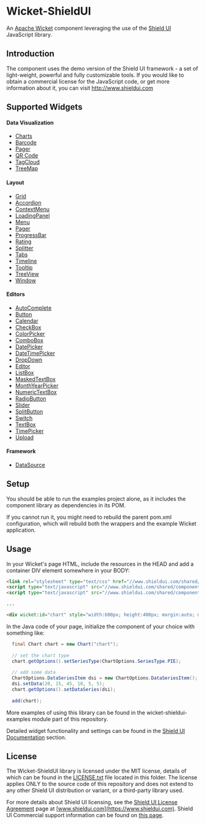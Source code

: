 Wicket-ShieldUI
=====================

An [Apache Wicket](http://wicket.apache.org) component leveraging the use of the [Shield UI](http://www.shieldui.com) JavaScript library.

Introduction
------------
The component uses the demo version of the Shield UI framework - a set of light-weight, powerful and fully customizable tools. 
If you would like to obtain a commercial license for the JavaScript code, or get more information about it, you can visit http://www.shieldui.com

Supported Widgets
-----------------
#### Data Visualization
- [Charts](https://www.shieldui.com/products/chart)
- [Barcode](https://www.shieldui.com/products/barcode)
- [Pager](https://www.shieldui.com/products/pager)
- [QR Code](https://www.shieldui.com/products/qrcode)
- [TagCloud](https://www.shieldui.com/products/tagcloud)
- [TreeMap](https://www.shieldui.com/products/treemap)

#### Layout
- [Grid](https://www.shieldui.com/products/grid)
- [Accordion](https://www.shieldui.com/products/accordion)
- [ContextMenu](https://www.shieldui.com/products/contextmenu)
- [LoadingPanel](https://www.shieldui.com/products/loadingpanel)
- [Menu](https://www.shieldui.com/products/menu)
- [Pager](https://www.shieldui.com/products/pager)
- [ProgressBar](https://www.shieldui.com/products/progressbar)
- [Rating](https://www.shieldui.com/products/rating)
- [Splitter](https://www.shieldui.com/products/splitter)
- [Tabs](https://www.shieldui.com/products/tabs)
- [Timeline](https://www.shieldui.com/products/timeline)
- [Tooltip](https://www.shieldui.com/products/tooltip)
- [TreeView](https://www.shieldui.com/products/treeview)
- [Window](https://www.shieldui.com/products/window)

#### Editors
- [AutoComplete](https://www.shieldui.com/products/autocomplete)
- [Button](https://www.shieldui.com/products/button)
- [Calendar](https://www.shieldui.com/products/calendar)
- [CheckBox](https://www.shieldui.com/products/checkbox)
- [ColorPicker](https://www.shieldui.com/products/colorpicker)
- [ComboBox](https://www.shieldui.com/products/combobox)
- [DatePicker](https://www.shieldui.com/products/datepicker)
- [DateTimePicker](https://www.shieldui.com/products/datetimepicker)
- [DropDown](https://www.shieldui.com/products/dropdown)
- [Editor](https://www.shieldui.com/products/editor)
- [ListBox](https://www.shieldui.com/products/listbox)
- [MaskedTextBox](https://www.shieldui.com/products/maskedtextbox)
- [MonthYearPicker](https://www.shieldui.com/products/monthyearpicker)
- [NumericTextBox](https://www.shieldui.com/products/numerictextbox)
- [RadioButton](https://www.shieldui.com/products/radiobutton)
- [Slider](https://www.shieldui.com/products/slider)
- [SplitButton](https://www.shieldui.com/products/button)
- [Switch](https://www.shieldui.com/products/switch)
- [TextBox](https://www.shieldui.com/products/textbox)
- [TimePicker](https://www.shieldui.com/products/timepicker)
- [Upload](https://www.shieldui.com/products/upload)

#### Framework
- [DataSource](https://www.shieldui.com/products/datasource)

Setup
-----
You should be able to run the examples project alone, as it includes the component library as dependencies in its POM.

If you cannot run it, you might need to rebuild the parent pom.xml configuration, which will rebuild both the wrappers and the example Wicket application.

Usage
-----
In your Wicket's page HTML, include the resources in the HEAD and add a container DIV element somewhere in your BODY:
```html
<link rel="stylesheet" type="text/css" href="//www.shieldui.com/shared/components/latest/css/light/all.min.css" />
<script type="text/javascript" src="//www.shieldui.com/shared/components/latest/js/jquery-1.10.2.min.js"></script>
<script type="text/javascript" src="//www.shieldui.com/shared/components/latest/js/shieldui-all.min.js"></script>

...

<div wicket:id="chart" style="width:600px; height:400px; margin:auto; margin-top:50px;"></div>
```

In the Java code of your page, initialize the component of your choice with something like:
```java
  final Chart chart = new Chart("chart");
  
  // set the chart type
  chart.getOptions().setSeriesType(ChartOptions.SeriesType.PIE);
  
  // add some data
  ChartOptions.DataSeriesItem dsi = new ChartOptions.DataSeriesItem();
  dsi.setData(20, 15, 45, 10, 5, 5);
  chart.getOptions().setDataSeries(dsi);
  
  add(chart);
```

More examples of using this library can be found in the wicket-shieldui-examples module part of this repository.

Detailed widget functionality and settings can be found in the [Shield UI Documentation](https://www.shieldui.com/documentation) section.

License
-------
The Wicket-ShieldUI library is licensed under the MIT license, details of which can be found in the [LICENSE.txt](LICENSE.txt) file located in this folder.
The license applies ONLY to the source code of this repository and does not extend to any other Shield UI distribution or variant, or a third-party library used. 

For more details about Shield UI licensing, see the [Shield UI License Agreement](https://www.shieldui.com/eula) page at [www.shieldui.com](https://www.shieldui.com).
Shield UI Commercial support information can be found on [this page](https://www.shieldui.com/support.options).

